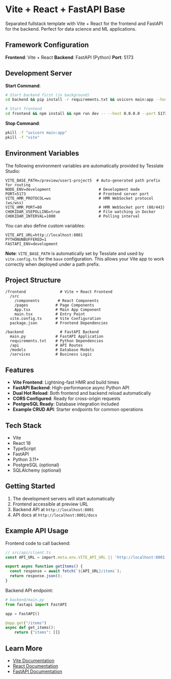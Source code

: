 # Vite + React + FastAPI Base

Separated fullstack template with Vite + React for the frontend and FastAPI for the backend. Perfect for data science and ML applications.

## Framework Configuration

**Frontend**: Vite + React
**Backend**: FastAPI (Python)
**Port**: 5173

## Development Server

**Start Command**:
```bash
# Start backend first (in background)
cd backend && pip install -r requirements.txt && uvicorn main:app --host 0.0.0.0 --port 8001 --reload &

# Start frontend
cd frontend && npm install && npm run dev -- --host 0.0.0.0 --port 5173
```

**Stop Command**:
```bash
pkill -f "uvicorn main:app"
pkill -f "vite"
```

## Environment Variables

The following environment variables are automatically provided by Tesslate Studio:

```env
VITE_BASE_PATH=/preview/user1-project5  # Auto-generated path prefix for routing
NODE_ENV=development                     # Development mode
PORT=5173                                # Frontend server port
VITE_HMR_PROTOCOL=ws                     # HMR WebSocket protocol (ws/wss)
VITE_HMR_PORT=80                         # HMR WebSocket port (80/443)
CHOKIDAR_USEPOLLING=true                 # File watching in Docker
CHOKIDAR_INTERVAL=1000                   # Polling interval
```

You can also define custom variables:

```env
VITE_API_URL=http://localhost:8001
PYTHONUNBUFFERED=1
FASTAPI_ENV=development
```

**Note**: `VITE_BASE_PATH` is automatically set by Tesslate and used by `vite.config.ts` for the `base` configuration. This allows your Vite app to work correctly when deployed under a path prefix.

## Project Structure

```
/frontend               # Vite + React Frontend
  /src
    /components        # React Components
    /pages            # Page Components
    App.tsx           # Main App Component
    main.tsx          # Entry Point
  vite.config.ts      # Vite Configuration
  package.json        # Frontend Dependencies

/backend                # FastAPI Backend
  main.py             # FastAPI Application
  requirements.txt    # Python Dependencies
  /api                # API Routes
  /models             # Database Models
  /services           # Business Logic
```

## Features

- **Vite Frontend**: Lightning-fast HMR and build times
- **FastAPI Backend**: High-performance async Python API
- **Dual Hot Reload**: Both frontend and backend reload automatically
- **CORS Configured**: Ready for cross-origin requests
- **PostgreSQL Ready**: Database integration included
- **Example CRUD API**: Starter endpoints for common operations

## Tech Stack

- Vite
- React 18
- TypeScript
- FastAPI
- Python 3.11+
- PostgreSQL (optional)
- SQLAlchemy (optional)

## Getting Started

1. The development servers will start automatically
2. Frontend accessible at preview URL
3. Backend API at `http://localhost:8001`
4. API docs at `http://localhost:8001/docs`

## Example API Usage

Frontend code to call backend:

```typescript
// src/api/client.ts
const API_URL = import.meta.env.VITE_API_URL || 'http://localhost:8001';

export async function getItems() {
  const response = await fetch(`${API_URL}/items`);
  return response.json();
}
```

Backend API endpoint:

```python
# backend/main.py
from fastapi import FastAPI

app = FastAPI()

@app.get("/items")
async def get_items():
    return {"items": []}
```

## Learn More

- [Vite Documentation](https://vitejs.dev/)
- [React Documentation](https://react.dev/)
- [FastAPI Documentation](https://fastapi.tiangolo.com/)
